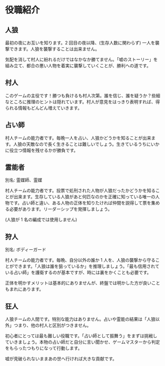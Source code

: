 # 役職紹介

## 人狼

最初の夜にお互いを知ります。2 回目の夜以降、\(生存人数に関わらず\) 一人を襲撃できます。人狼を襲撃することは出来ません。

気配を消して村人に紛れるだけではなかなか勝てません。「嘘のストーリー」を組み立て、都合の悪い人物を着実に襲撃していくことが、勝利への道です。

## 村人

このゲームの主役です！勝つも負けるも村人次第。誰を信じ、誰を疑うか？些細なところに推理のヒントは隠れています。村人が意見をはっきり表明すれば、得られる情報もどんどん増えていきます。

## 占い師

村人チームの能力者です。毎晩一人を占い、人狼かどうかを知ることが出来ます。人狼の天敵なので長く生きることは難しいでしょう。生きているうちにいかに役立つ情報を残せるかが勝負です。

## 霊能者

別名: 霊媒師、霊媒

村人チームの能力者です。投票で処刑された人物が人狼だったかどうかを知ることが出来ます。生存している人狼があと何匹なのかを正確に知っている唯一の人物です。占い師と違い、ある人物の正体を知りたければ仲間を説得して票を集める必要があります。リーダーシップを発揮しましょう。

\(人狼が 1 名の編成では使用しません\)

## 狩人

別名: ボディーガード

村人チームの能力者です。毎晩、自分以外の誰か 1 人を、人狼の襲撃から守ることができます。「人狼は誰を狙っているか」を推理しましょう。「最も信用されている占い師」を護衛するのが基本ですが、時には裏をかくことも必要です。

正体を明かすメリットは基本的にありませんが、終盤では明かした方が良いこともまれにあります。

## 狂人

人狼チームの人間です。特別な能力はありません。占いや霊能の結果は「人狼以外」つまり、他の村人と区別がつきません。

初心者にとっては最も難しい役職です。「占い師として振舞う」をまずは挑戦していきましょう。本物の占い師だと自分に言い聞かせ、ゲームマスターから判定をもらったつもりになって行動します。

嘘が見破られないままあの世へ行ければ大きな貢献です。





